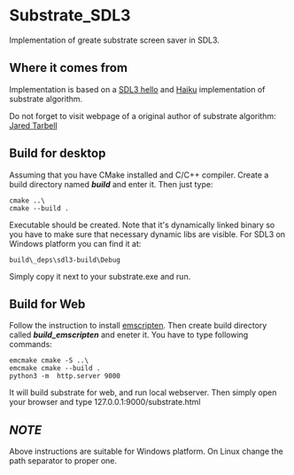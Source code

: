 # Substrate_SDL3
Implementation of greate substrate screen saver in SDL3.

## Where it comes from
Implementation is based on a [SDL3 hello](https://github.com/libsdl-org/SDL/blob/main/docs/hello.c) and [Haiku](https://github.com/stephanie-fu/Substrate) implementation of substrate algorithm.


Do not forget to visit webpage of a original author of substrate algorithm:
[Jared Tarbell](http://www.complexification.net/gallery/machines/substrate/)


## Build for desktop
Assuming that you have CMake installed and C/C++ compiler.
Create a build directory named ***build*** and enter it.
Then just type:

    cmake ..\
    cmake --build .

Executable should be created.
Note that it's dynamically linked binary so you have to make sure
that necessary dynamic libs are visible. 
For SDL3 on Windows platform you can find it at:

    build\_deps\sdl3-build\Debug

Simply copy it next to your substrate.exe and run.

## Build for Web

Follow the instruction to install [emscripten](https://emscripten.org/docs/getting_started/downloads.html).
Then create build directory called ***build_emscripten*** and eneter it.
You have to type following commands:

    emcmake cmake -S ..\
    emcmake cmake --build .
    python3 -m  http.server 9000

It will build substrate for web, and run local webserver.
Then simply open your browser and type
    127.0.0.1:9000/substrate.html

## ***NOTE***
Above instructions are suitable for Windows platform.
On Linux change the path separator to proper one.
